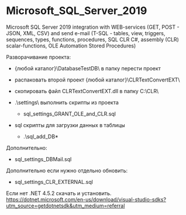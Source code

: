 # Microsoft_SQL_Server_2019
Microsoft SQL Server 2019 integration with WEB-services (GET, POST - JSON, XML, CSV)
and send e-mail (T-SQL - tables, view, triggers, sequences, types, functions, procedures,
SQL CLR C#, assembly (CLR) scalar-functions, OLE Automation Stored Procedures)

Разворачивание проекта:
- {любой каталог}\DatabaseTestDB\ в папку перести проект
- распаковать второй проект {любой каталог}\CLRTextConvertEXT\
- скопировать файл CLRTextConvertEXT.dll в папку C:\CLR\
- .\settings\ выполнить скрипты из проекта
  - sql_settings_GRANT_OLE_and_CLR.sql

- sql скрипты для загрузки данных в таблицы
  - .\sql_add_DB\*

Дополнительно:
  - sql_settings_DBMail.sql

Дополнительно если нужно отдельно обновить:
  - sql_settings_CLR_EXTERNAL.sql

Если нет .NET 4.5.2 скачать и установить.
https://dotnet.microsoft.com/en-us/download/visual-studio-sdks?utm_source=getdotnetsdk&utm_medium=referral
